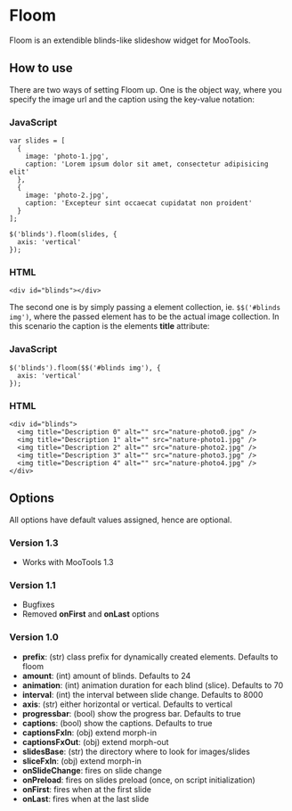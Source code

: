 Floom
=====

Floom is an extendible blinds-like slideshow widget for MooTools.

How to use
----------

There are two ways of setting Floom up. One is the object way, where you specify the image url and the caption using the key-value notation:

### JavaScript

	var slides = [
	  {
	    image: 'photo-1.jpg',
	    caption: 'Lorem ipsum dolor sit amet, consectetur adipisicing elit'
	  },
	  {
	    image: 'photo-2.jpg',
	    caption: 'Excepteur sint occaecat cupidatat non proident'
	  }
	];
 
	$('blinds').floom(slides, {
	  axis: 'vertical'
	});
	
### HTML

	<div id="blinds"></div>

The second one is by simply passing a element collection, ie. `$$('#blinds img')`, where the passed element has to be the actual image collection. In this scenario the caption is the elements **title** attribute:

### JavaScript

	$('blinds').floom($$('#blinds img'), {
	  axis: 'vertical'
	}); 

### HTML

	<div id="blinds">
	  <img title="Description 0" alt="" src="nature-photo0.jpg" />
	  <img title="Description 1" alt="" src="nature-photo1.jpg" />
	  <img title="Description 2" alt="" src="nature-photo2.jpg" />
	  <img title="Description 3" alt="" src="nature-photo3.jpg" />
	  <img title="Description 4" alt="" src="nature-photo4.jpg" />
	</div>

Options
-------

All options have default values assigned, hence are optional.

### Version 1.3

* Works with MooTools 1.3

### Version 1.1

* Bugfixes
* Removed **onFirst** and **onLast** options


### Version 1.0

* **prefix**: (str) class prefix for dynamically created elements. Defaults to floom
* **amount**: (int) amount of blinds. Defaults to 24
* **animation**: (int) animation duration for each blind (slice). Defaults to 70
* **interval**: (int) the interval between slide change. Defaults to 8000
* **axis**: (str) either horizontal or vertical. Defaults to vertical
* **progressbar**: (bool) show the progress bar. Defaults to true
* **captions**: (bool) show the captions. Defaults to true
* **captionsFxIn**: (obj) extend morph-in
* **captionsFxOut**: (obj) extend morph-out
* **slidesBase**: (str) the directory where to look for images/slides
* **sliceFxIn**: (obj) extend morph-in
* **onSlideChange**: fires on slide change
* **onPreload**: fires on slides preload (once, on script initialization)
* **onFirst**: fires when at the first slide
* **onLast**: fires when at the last slide
